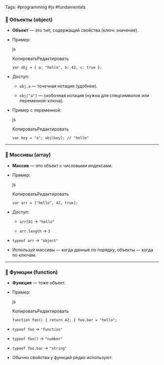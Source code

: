 Tags: #programming #js #fundamentals

### 📌 Объекты (object)

- **Объект** — это тип, содержащий свойства (ключ: значение).
    
- Пример:
    
    js
    
    КопироватьРедактировать
    
    `var obj = { a: "hello", b: 42, c: true };`
    
- Доступ:
    
    - `obj.a` — точечная нотация (удобнее).
        
    - `obj["a"]` — скобочная нотация (нужна для спецсимволов или переменной-ключа).
        
- Пример с переменной:
    
    js
    
    КопироватьРедактировать
    
    `var key = "a"; obj[key]; // "hello"`
    

---

### 📌 Массивы (array)

- **Массив** — это объект с числовыми индексами.
    
- Пример:
    
    js
    
    КопироватьРедактировать
    
    `var arr = ["hello", 42, true];`
    
- Доступ:
    
    - `arr[0]` → `"hello"`
        
    - `arr.length` → `3`
        
- `typeof arr` → `"object"`
    
- Используй массивы — когда данные по порядку, объекты — когда по ключам.
    

---

### 📌 Функции (function)

- **Функция** — тоже объект.
    
- Пример:
    
    js
    
    КопироватьРедактировать
    
    `function foo() { return 42; } foo.bar = "hello";`
    
- `typeof foo` → `"function"`
    
- `typeof foo()` → `"number"`
    
- `typeof foo.bar` → `"string"`
    
- Обычно свойства у функций редко используют.